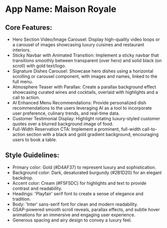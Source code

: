 # **App Name**: Maison Royale

## Core Features:

- Hero Section Video/Image Carousel: Display high-quality video loops or a carousel of images showcasing luxury cuisines and restaurant interiors.
- Sticky Navbar with Animated Transition: Implement a sticky navbar that transitions smoothly between transparent (over hero) and solid black (on scroll) with gold text/logo.
- Signature Dishes Carousel: Showcase hero dishes using a horizontal scrolling or carousel component, with images and names, linked to the full menu.
- Atmosphere Teaser with Parallax: Create a parallax background effect showcasing curated wines and cocktails, overlaid with highlights and a call to action.
- AI Enhanced Menu Recommendations: Provide personalized dish recommendations to the users leveraging AI as a tool to incorporate user preference, culinary trends, and real-time data.
- Customer Testimonial Display: Highlight rotating luxury-styled customer quotes over a blurred background image of food.
- Full-Width Reservation CTA: Implement a prominent, full-width call-to-action section with a black and gold gradient background, encouraging users to book a table.

## Style Guidelines:

- Primary color: Gold (#D4AF37) to represent luxury and sophistication.
- Background color: Dark, desaturated burgundy (#2B1D20) for an elegant backdrop.
- Accent color: Cream (#F5F5DC) for highlights and text to provide contrast and readability.
- Headings: 'Playfair' serif font to create a sense of elegance and tradition.
- Body: 'Inter' sans-serif font for clean and modern readability.
- GSAP-powered smooth scroll reveals, parallax effects, and subtle hover animations for an immersive and engaging user experience.
- Generous spacing and airy design to convey a luxury feel.
